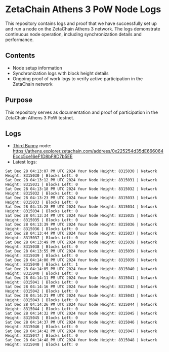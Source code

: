 # ZetaChain Athens 3 PoW Node Logs
This repository contains logs and proof that we have successfully set up and run a node on the ZetaChain Athens 3 network. The logs demonstrate continuous node operation, including synchronization details and performance.

## Contents
- Node setup information
- Synchronization logs with block height details
- Ongoing proof of work logs to verify active participation in the ZetaChain network

## Purpose
This repository serves as documentation and proof of participation in the ZetaChain Athens 3 PoW testnet.

## Logs

- [Third Bunny](https://thirdbunny.xyz/) node: https://athens.explorer.zetachain.com/address/0x225254d35dE666064Eccc5ce16eF1D8bF8D7b5EE
- Latest logs:
```
Sat Dec 28 04:13:07 PM UTC 2024 Your Node Height: 8315030 | Network Height: 8315030 | Blocks Left: 0
Sat Dec 28 04:13:12 PM UTC 2024 Your Node Height: 8315031 | Network Height: 8315031 | Blocks Left: 0
Sat Dec 28 04:13:18 PM UTC 2024 Your Node Height: 8315032 | Network Height: 8315032 | Blocks Left: 0
Sat Dec 28 04:13:23 PM UTC 2024 Your Node Height: 8315033 | Network Height: 8315033 | Blocks Left: 0
Sat Dec 28 04:13:28 PM UTC 2024 Your Node Height: 8315034 | Network Height: 8315034 | Blocks Left: 0
Sat Dec 28 04:13:34 PM UTC 2024 Your Node Height: 8315035 | Network Height: 8315035 | Blocks Left: 0
Sat Dec 28 04:13:39 PM UTC 2024 Your Node Height: 8315036 | Network Height: 8315036 | Blocks Left: 0
Sat Dec 28 04:13:44 PM UTC 2024 Your Node Height: 8315037 | Network Height: 8315037 | Blocks Left: 0
Sat Dec 28 04:13:49 PM UTC 2024 Your Node Height: 8315038 | Network Height: 8315038 | Blocks Left: 0
Sat Dec 28 04:13:55 PM UTC 2024 Your Node Height: 8315039 | Network Height: 8315039 | Blocks Left: 0
Sat Dec 28 04:14:00 PM UTC 2024 Your Node Height: 8315039 | Network Height: 8315040 | Blocks Left: 1
Sat Dec 28 04:14:05 PM UTC 2024 Your Node Height: 8315040 | Network Height: 8315040 | Blocks Left: 0
Sat Dec 28 04:14:11 PM UTC 2024 Your Node Height: 8315041 | Network Height: 8315041 | Blocks Left: 0
Sat Dec 28 04:14:16 PM UTC 2024 Your Node Height: 8315042 | Network Height: 8315042 | Blocks Left: 0
Sat Dec 28 04:14:21 PM UTC 2024 Your Node Height: 8315043 | Network Height: 8315043 | Blocks Left: 0
Sat Dec 28 04:14:26 PM UTC 2024 Your Node Height: 8315044 | Network Height: 8315044 | Blocks Left: 0
Sat Dec 28 04:14:32 PM UTC 2024 Your Node Height: 8315045 | Network Height: 8315045 | Blocks Left: 0
Sat Dec 28 04:14:37 PM UTC 2024 Your Node Height: 8315046 | Network Height: 8315046 | Blocks Left: 0
Sat Dec 28 04:14:42 PM UTC 2024 Your Node Height: 8315047 | Network Height: 8315047 | Blocks Left: 0
Sat Dec 28 04:14:48 PM UTC 2024 Your Node Height: 8315048 | Network Height: 8315048 | Blocks Left: 0
```
